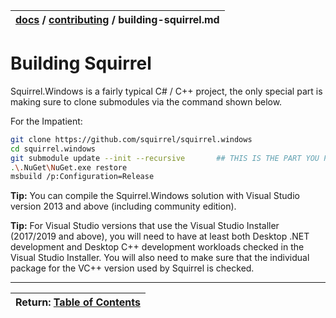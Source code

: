 | [docs](..)  / [contributing](.) / building-squirrel.md
|:---|

# Building Squirrel

Squirrel.Windows is a fairly typical C# / C++ project, the only special part is making sure to clone submodules via the command shown below.

For the Impatient:

```sh
git clone https://github.com/squirrel/squirrel.windows
cd squirrel.windows
git submodule update --init --recursive       ## THIS IS THE PART YOU PROBABLY FORGOT
.\.NuGet\NuGet.exe restore
msbuild /p:Configuration=Release
```

**Tip:** You can compile the Squirrel.Windows solution with Visual Studio version 2013 and above (including community edition).

**Tip:** For Visual Studio versions that use the Visual Studio Installer (2017/2019 and above), you will need to have at least both Desktop .NET development and Desktop C++ development workloads checked in the Visual Studio Installer. You will also need to make sure that the individual package for the VC++ version used by Squirrel is checked.

---
| Return: [Table of Contents](../readme.md) |
|----|

